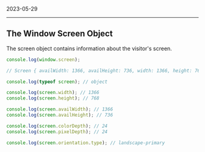 2023-05-29

-----

## The Window Screen Object
The screen object contains information about the visitor's screen.

```js
console.log(window.screen);

// Screen { availWidth: 1366, availHeight: 736, width: 1366, height: 768, colorDepth: 24, pixelDepth: 24, top: 0, left: 0, availTop: 32, availLeft: 0 }

console.log(typeof screen); // object

console.log(screen.width); // 1366
console.log(screen.height); // 768

console.log(screen.availWidth); // 1366
console.log(screen.availHeight); // 736

console.log(screen.colorDepth); // 24
console.log(screen.pixelDepth); // 24

console.log(screen.orientation.type); // landscape-primary
```

